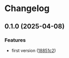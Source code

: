 # Changelog

## 0.1.0 (2025-04-08)


### Features

* first version ([18851c2](https://github.com/LunchTimeCode/pubfun/commit/18851c20d869ff5b6cdc78402acff7f7fd1ba078))
